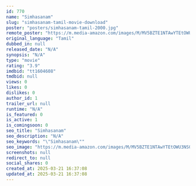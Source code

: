 ```yaml
---
id: 770
name: "Simhasanam"
slug: "simhasanam-tamil-movie-download"
poster: "posters/simhasanam-tamil-2000.jpg"
remote_poster: "https://m.media-amazon.com/images/M/MV5BZTE1NTAwYTEtOWU3NS00NjYzLWJhZDYtMjNmOGNjNzNlNjAxXkEyXkFqcGdeQXVyMjA4OTI5NDQ@._V1_SX300.jpg"
original_language: "Tamil"
dubbed_in: null
released_date: "N/A"
synopsis: "N/A"
type: "movie"
rating: "3.9"
imdbid: "tt1604608"
tmdbid: null
views: 0
likes: 0
dislikes: 0
author_id: 1
trailer_url: null
runtime: "N/A"
is_featured: 0
is_active: 1
is_comingsoon: 0
seo_title: "Simhasanam"
seo_description: "N/A"
seo_keywords: "\"Simhasanam\""
seo_image: "https://m.media-amazon.com/images/M/MV5BZTE1NTAwYTEtOWU3NS00NjYzLWJhZDYtMjNmOGNjNzNlNjAxXkEyXkFqcGdeQXVyMjA4OTI5NDQ@._V1_SX300.jpg"
screenshots: null
redirect_to: null
social_shares: 0
created_at: 2025-03-21 16:37:08
updated_at: 2025-03-21 16:37:08
---
```


